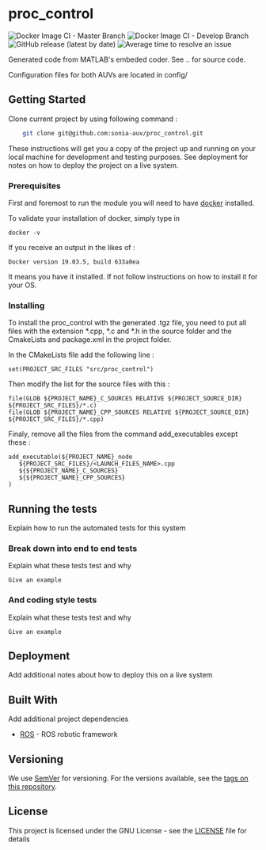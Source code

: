 # proc_control

![Docker Image CI - Master Branch](https://github.com/sonia-auv/proc_control/workflows/Docker%20Image%20CI%20-%20Master%20Branch/badge.svg)
![Docker Image CI - Develop Branch](https://github.com/sonia-auv/proc_control/workflows/Docker%20Image%20CI%20-%20Develop%20Branch/badge.svg?branch=develop)
![GitHub release (latest by date)](https://img.shields.io/github/v/release/sonia-auv/proc_control)
![Average time to resolve an issue](https://isitmaintained.com/badge/resolution/sonia-auv/proc_control.svg)


Generated code from MATLAB's embeded coder. See .. for source code.

Configuration files for both AUVs are located in config/

## Getting Started

Clone current project by using following command :
```bash
    git clone git@github.com:sonia-auv/proc_control.git
```

These instructions will get you a copy of the project up and running on your local machine for development and testing purposes. See deployment for notes on how to deploy the project on a live system.

### Prerequisites

First and foremost to run the module you will need to have [docker](https://www.docker.com/get-started?utm_source=google&utm_medium=cpc&utm_campaign=getstarted&utm_content=sitelink&utm_term=getstarted&utm_budget=growth&gclid=CjwKCAjw57b3BRBlEiwA1Imytuv9VRFX5Z0INBaD3JJNSUmadgQh7ZYWTw_r-yFn2S4XjZTsLbNnnBoCPsIQAvD_BwE) installed.

To validate your installation of docker, simply type in

```
docker -v
```

If you receive an output in the likes of :
```
Docker version 19.03.5, build 633a0ea
```

It means you have it installed. If not follow instructions on how to install it for your OS.

### Installing

To install the proc_control with the generated .tgz file, you need to put all files with the extension *.cpp, *.c and *.h in the source folder and the CmakeLists and package.xml in the project folder.

In the CMakeLists file add the following line :
```
set(PROJECT_SRC_FILES "src/proc_control")
```
Then modify the list for the source files with this :
```
file(GLOB ${PROJECT_NAME}_C_SOURCES RELATIVE ${PROJECT_SOURCE_DIR} ${PROJECT_SRC_FILES}/*.c)
file(GLOB ${PROJECT_NAME}_CPP_SOURCES RELATIVE ${PROJECT_SOURCE_DIR} ${PROJECT_SRC_FILES}/*.cpp)
```
Finaly, remove all the files from the command add_executables except these :
```
add_executable(${PROJECT_NAME}_node
   ${PROJECT_SRC_FILES}/<LAUNCH_FILES_NAME>.cpp
   ${${PROJECT_NAME}_C_SOURCES}
   ${${PROJECT_NAME}_CPP_SOURCES}
)
```

## Running the tests

Explain how to run the automated tests for this system

### Break down into end to end tests

Explain what these tests test and why

```
Give an example
```

### And coding style tests

Explain what these tests test and why

```
Give an example
```

## Deployment

Add additional notes about how to deploy this on a live system

## Built With

Add additional project dependencies

* [ROS](http://wiki.ros.org/) - ROS robotic framework


## Versioning

We use [SemVer](http://semver.org/) for versioning. For the versions available, see the [tags on this repository](https://github.com/your/project/tags).

## License

This project is licensed under the GNU License - see the [LICENSE](LICENSE) file for details
